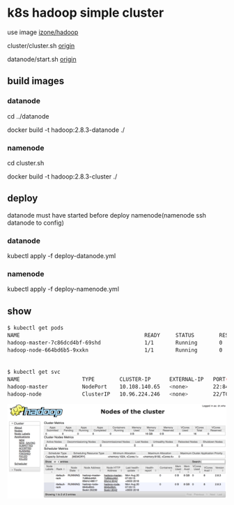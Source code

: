 # k8s hadoop simple cluster

use image [izone/hadoop](https://hub.docker.com/r/izone/hadoop/)

cluster/cluster.sh [origin](https://github.com/luvres/hadoop/blob/master/cluster/cluster.sh)

datanode/start.sh [origin](https://github.com/luvres/hadoop/blob/master/cluster/datanode/start.sh)

## build images

### datanode

cd ../datanode

docker build -t hadoop:2.8.3-datanode ./

### namenode

cd cluster.sh

docker build -t hadoop:2.8.3-cluster ./

## deploy

datanode must have started before deploy namenode(namenode ssh datanode to config)

### datanode

kubectl apply -f deploy-datanode.yml

### namenode

kubectl apply -f deploy-namenode.yml

## show

```bash
$ kubectl get pods
NAME                                        READY     STATUS        RESTARTS   AGE
hadoop-master-7c86dcd4bf-69shd              1/1       Running       0          2d
hadoop-node-664bd6b5-9xxkn                  1/1       Running       0          2d


$ kubectl get svc
NAME                    TYPE        CLUSTER-IP      EXTERNAL-IP   PORT(S)                                                                                                                                        AGE
hadoop-master           NodePort    10.108.140.65   <none>        22:8424/TCP,8088:8388/TCP,8042:8342/TCP,50070:8418/TCP,8888:8488/TCP,4040:8340/TCP,8787:8387/TCP,9000:8305/TCP,60010:8464/TCP,60030:8348/TCP   2d
hadoop-node             ClusterIP   10.96.224.246   <none>        22/TCP

```

![Alt text](./cluster.png)